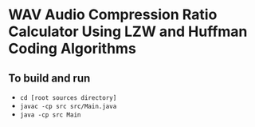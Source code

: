 # WAV Audio Compression Ratio Calculator Using LZW and Huffman Coding Algorithms

## To build and run
- `cd [root sources directory]`
- `javac -cp src src/Main.java`
- `java -cp src Main`